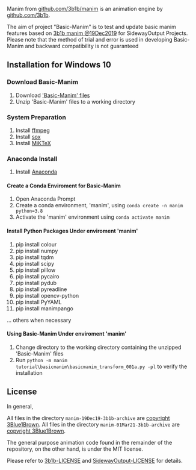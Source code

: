 Manim from [github.com/3b1b/manim](https://github.com/3b1b/manim) is an animation engine 
by [github.com/3b1b](https://github.com/3b1b).

The aim of project "Basic-Manim" is to test and update basic manim features based on 
[3b1b manim @19Dec2019](https://github.com/3b1b/manim/tree/ba2f2f8840df37b2e7de2841c961d9a02b03c9e4) for SidewayOutput Projects. Please note that the method of trial and error is used in developing Basic-Manim and backward compatibility is not guaranteed

## Installation for Windows 10
### Download Basic-Manim
1. Download ['Basic-Manim' files](https://github.com/SidewayOutput/Basic-Manim/archive/main.zip)
2. Unzip 'Basic-Manim' files to a working directory

### System Preparation
1. Install [ffmpeg](https://www.ffmpeg.org)
2. Install [sox](http://sox.sourceforge.net)
3. Install [MiKTeX](https://miktex.org/download)

### Anaconda Install
1. Install [Anaconda](https://www.anaconda.com/products/individual)

#### Create a Conda Enviroment for Basic-Manim
1. Open Anaconda Prompt
2. Create a conda environment, 'manim', using `conda create -n manim python=3.8`
3. Activate the 'manim' environment using `conda activate manim`

#### Install Python Packages Under enviroment 'manim'
1. pip install colour
2. pip install numpy
3. pip install tqdm
4. pip install scipy
5. pip install pillow
6. pip install pycairo
7. pip install pydub
8. pip install pyreadline
9. pip install opencv-python
10. pip install PyYAML
11. pip install manimpango

... others when necessary

#### Using Basic-Manim Under enviroment 'manim'
1. Change directory to the working directory containing the unzipped 'Basic-Manim' files
2. Run `python -m manim tutorial\basicmanim\basicmanim_transform_001a.py -pl` to verify the installation

## License

In general,

All files in the directory `manim-19Dec19-3b1b-archive` are [copyright 3Blue1Brown](https://github.com/SidewayOutput/Basic-Manim/blob/main/manim-19Dec19-3b1b-archive/LICENSE).
All files in the directory `manim-01Mar21-3b1b-archive` are [copyright 3Blue1Brown](https://github.com/SidewayOutput/Basic-Manim/blob/main/manim-01Mar21-3b1b-archive/LICENSE.md).

The general purpose animation code found in the remainder of the repository, on the other hand, 
is under the MIT license.

Please refer to [3b1b-LICENSE](3b1b-LICENSE) and [SidewayOutput-LICENSE](SidewayOutput-LICENSE) for details.
